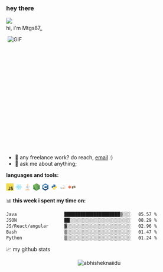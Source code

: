 ### hey there 
![](https://visitor-badge.glitch.me/badge?page_id=abhisheknaiidu.abhisheknaiidu)
<br />
hi, i'm Mtgs87_

  <img align="right" alt="GIF" src="https://github.com/abhisheknaiidu/abhisheknaiidu/blob/master/code.gif?raw=true" width="500" height="320" />
  
- 💼 any freelance work? do reach, [email](mailto:maxencegirault69@gmail.com) :)
- 💬 ask me about anything;

**languages and tools:**  

<code><img height="20" src="https://raw.githubusercontent.com/github/explore/80688e429a7d4ef2fca1e82350fe8e3517d3494d/topics/javascript/javascript.png"></code>
<code><img height="20" src="https://raw.githubusercontent.com/github/explore/80688e429a7d4ef2fca1e82350fe8e3517d3494d/topics/react/react.png"></code>
<code><img height="20" src="https://raw.githubusercontent.com/github/explore/80688e429a7d4ef2fca1e82350fe8e3517d3494d/topics/java/java.png"></code>
<code><img height="20" src="https://raw.githubusercontent.com/github/explore/80688e429a7d4ef2fca1e82350fe8e3517d3494d/topics/nodejs/nodejs.png"></code>
<code><img height="20" src="https://raw.githubusercontent.com/github/explore/80688e429a7d4ef2fca1e82350fe8e3517d3494d/topics/cpp/cpp.png"></code>
<code><img height="20" src="https://raw.githubusercontent.com/github/explore/80688e429a7d4ef2fca1e82350fe8e3517d3494d/topics/python/python.png"></code>
<code><img height="20" src="https://raw.githubusercontent.com/github/explore/80688e429a7d4ef2fca1e82350fe8e3517d3494d/topics/mysql/mysql.png"></code>
<code><img height="20" src="https://raw.githubusercontent.com/github/explore/80688e429a7d4ef2fca1e82350fe8e3517d3494d/topics/git/git.png"></code>

📊 **this week i spent my time on:**
<!--START_SECTION:waka-->

```text
Java                  █████████████████████▒░░░   85.57 %
JSON                  ██░░░░░░░░░░░░░░░░░░░░░░░   08.29 %
JS/React/angular      ▓░░░░░░░░░░░░░░░░░░░░░░░░   02.96 %
Bash                  ▒░░░░░░░░░░░░░░░░░░░░░░░░   01.47 %
Python                ▒░░░░░░░░░░░░░░░░░░░░░░░░   01.24 %
```

<!--END_SECTION:waka-->
📈 my github stats

<p align="center"> <img src="https://github-readme-stats.vercel.app/api?username=MaxenceGlt&show_icons=true&theme=gotham" alt="abhisheknaiidu" />




